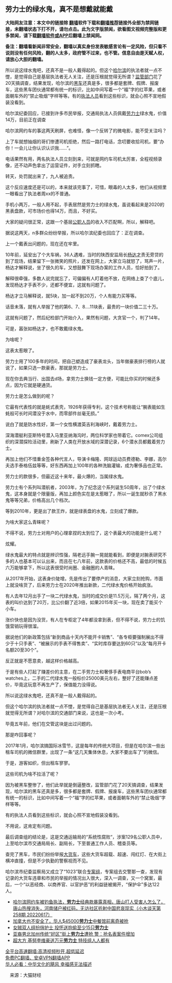  <!-- 面包屑导航 --> <h2>劳力士的绿水鬼，真不是想戴就能戴</h2> <p class="notice"><b>大陆网友注意：本文中的链接除 <a href="https://github.com/bannedbook/fanqiang" >翻墙</a>软件下载和<a href="https://github.com/killgcd/justmysocks/blob/master/README.md">翻墙推荐</a>链接外全部为禁网链接，未翻墙状态下打不开，请勿点击。此为文字版禁闻，欲看图文视频完整版和更多禁闻，请下载<a href="https://github.com/bannedbook/fanqiang">翻墙软件或APP</a>后翻墙上禁闻网。</p><p>备注：翻墙看新闻非常安全，翻墙以真实身份发表敏感言论有一定风险，但只看不说则没有任何风险，翻的人太多，政府管不过来，也不管。信息自由是天赋人权，请放心大胆的翻墙。</b></p>  <div class="entry"> <p id="summary">所以说这绿水鬼吧，还真不是一般人戴得起的。但这个<a href="https://www.bannedbook.org/bnews/tag/%e5%93%88%e5%b0%94%e6%bb%a8/" class="st_tag internal_tag" rel="tag" title="标签 哈尔滨 下的日志">哈尔滨</a>的执法者就一点不憷，是觉得自己是基层执法者无人关注，还是压根就觉得无所谓？<a href="https://www.bannedbook.org/bnews/tag/%E7%9B%91%E7%AE%A1%E9%83%A8%E9%97%A8/" class="st_tag internal_tag" rel="tag" title="标签 监管部门 下的日志">监管部门</a>花了20天搞调查，结果发现，哈尔滨的<a href="https://www.bannedbook.org/bnews/tag/%E9%BB%91%E8%BD%A6/" class="st_tag internal_tag" rel="tag" title="标签 黑车 下的日志">黑车</a>还真是多，很多都是套牌、假牌、报废车，这些黑车团伙通常都有统一的标识，比如中间写着一个“福”字的红苹果，或者面朝车外的“禁止吸烟”字样等等。有的<a href="https://www.bannedbook.org/bnews/tag/%E6%89%A7%E6%B3%95%E4%BA%BA%E5%91%98/" class="st_tag internal_tag" rel="tag" title="标签 执法人员 下的日志">执法人员</a>看到这些标识，就会心照不宣地假装没看到。</p> <p id="conimg">哈尔滨纪委回应，已接到许多市民举报，交通局执法人员佩戴<a href="https://www.bannedbook.org/bnews/tag/%e5%8a%b3%e5%8a%9b%e5%a3%ab/" class="st_tag internal_tag" rel="tag" title="标签 劳力士 下的日志">劳力士</a>绿水鬼，价值14万，目前正在调查</p> <p>哈尔滨网约车的事这两天刷屏，也难怪，像一个反转了的微电影，能不受关注吗？</p> <p>上了车就想抽烟的哥们惨遭司机拒绝，然后一路打电话，念叨要收拾司机，要“办你！一会儿让你认识认识我……”。</p> <p>电话果然有用，两名执法人员立刻到来，可就是网约车司机太厉害，全程视频录像，还不动声色拿出了运营证件，对手立刻抓瞎。</p> <p>转天，处罚就出来了，九人被追责。</p> <p>这个反应速度还是可以的，本来就该完事了，可惜，眼毒的人太多，他们从视频里一眼看出了执法者周xx的不普通。</p> <p>手机小两万，一般人用不起，手表居然是劳力士的绿水鬼，虽说看起来是2020的黑表盘款，可市场价也得14万，而且，不好买。</p> <p>大家的疑问很正常，这跟一个基层<a href="https://www.bannedbook.org/bnews/tag/%E5%85%AC%E8%81%8C%E4%BA%BA%E5%91%98/" class="st_tag internal_tag" rel="tag" title="标签 公职人员 下的日志">公职人员</a>的收入不匹配啊，所以，解释吧。</p> <p>据说这两天，n多群众纷纷举报，所以哈尔滨纪委也回应了：正在调查。</p> <p>上一个戴表出问题的，现在还在牢里。</p> <p>10年前，延安出了个大车祸，36人遇难，当时的陕西安监局长<a href="https://www.bannedbook.org/bnews/tag/%E6%9D%A8%E8%BE%BE%E6%89%8D/" class="st_tag internal_tag" rel="tag" title="标签 杨达才 下的日志">杨达才</a>责无旁贷的到了现场，结果留下一张微笑的照片，还发在网上，大家立马就怒了，骂声一片，杨达才解释说，坐了很久的车，又想鼓舞下现场办案的工作人员，恰好拍到了。</p> <p>解释很牵强，多数人说完就忘了，可偏偏有人盯着他不放，在网络上查了个底儿，发现杨达才手表不少，还都不便宜，这就有问题了。</p>  <p>杨达才立马解释说，就5块，加一起不到20万，个人有能力买等等。</p> <p>话音未落，就有人举报了他的第6、7、8….11块表，最贵的一块价值二三十万。</p> <p>这就有问题了，然后纪检部门开始介入，果然有问题，大贪官一个，判了14年。</p> <p>可是，嚣张如杨达才，也不敢戴绿水鬼。</p> <p>为啥呢？</p> <p>这表太惹眼了。</p> <p>劳力士用了100多年的时间，把自己塑造成了豪表龙头，当年做豪表排行榜的人就说了，如果只选一款豪表，那就是劳力士。</p> <p>现在你去典当行、出国去d场，拿劳力士换钱一定方便，可能比你买的时候还多点，因为它就是硬通货。</p> <p>劳力士是怎么做到的呢？</p> <p>它最有代表性的就是蚝式表壳，1926年获得专利，这个技术号称能让“腕表能如生蚝般可长时间潜没于水中，而零部件丝毫无损。”</p> <p>说白了就是防水性好，第一个女性横渡英吉利海峡时，戴着劳力士。</p> <p>深海潜艇利亚斯特号潜入马里亚纳海沟时，两位科学家也带着它。comex公司组织的深潜探险活动里，刷新了人类在开放水域的深潜记录，6个潜水员都戴着劳力士。</p> <p>再加上他们不惜重金签各种代言人，导演卡梅隆、网球运动员费德勒、李娜，高尔夫选手泰格伍兹等等，好东西再加上100年的各种洗脑灌输，成为奢侈品也正常。</p>  <p>劳力士的款很多，但最近这十来年，最火爆的，当属绿水鬼。</p> <p>劳力士有个系列叫潜航者，2003年，为了纪念这个系列诞生50周年，出了个绿水鬼，这本身就是个限量版，再加上颜色实在是太惹眼了，所以一诞生就秒杀了黑水鬼等等兄弟，价格高出几个档次。</p> <p>等到2010年，更是出了款王炸，就是绿表盘的水鬼，立刻成了爆款。</p> <p>为啥大家这么青睐呢？</p> <p>不得不说，劳力士对用户的心理拿捏的太到位了，这个表最大的功能是什么呢？</p> <p>炫耀。</p> <p>绿水鬼最大的特点就是辨识性强，隔老远手腕一晃就能看到，即便是对腕表研究不多的人也基本可以认出来，而且在七八年前，这款表的价格还不高，最低的时候五六万能够拿下，所以这表很受时尚圈、金融圈的人青睐。</p> <p>从2017年开始，这表身价陡增。先是传出了要停产的消息，大家立刻抢购，市面上就没啥货了，后来劳力士在2020年推出新款，二代绿水鬼价格开始疯涨。</p> <p>有人去年12月出手了一块二代绿水鬼，当时的成交价是11.5万元，隔了两个月，这表的叫价达到了20万，比公价翻了近3倍，如果2015年买一块，现在卖了能买个小车。</p> <p>涨价快也是因为没货，有人在专柜定了4年都没拿到表，但不得不说，劳力士的饥饿营销玩得很溜。</p> <p>据说他们的新政策包括“新到商品十天内不能开卡销售”、“各专柜要强制展出不得少于十只手表”、“被展示的手表不得售卖”、“实时库存要达到60只”以及“每月开卡名额20至30个”。</p> <p>反正就是不愿意卖，越这样价格越高。</p> <p>于是有些人打起了赚差价的主意，在二手劳力士和奢侈手表电商平台bob’s watches上，二手的二代绿水鬼一般标价25000美元左右，整好了还能赚点差价，毕竟这玩意不再生产了，保值能力没得说。</p>  <p>所以说这绿水鬼吧，还真不是一般人戴得起的。</p> <p>但这个哈尔滨的执法者就一点不憷，是觉得自己是基层执法者无人关注，还是压根就觉得无所谓？对哈尔滨的交通部门来说，这也是一次小考。</p> <p>毕竟五年前，他们在交管这块是出过问题的。</p> <p>那是咋回事呢？</p> <p>2017年1月，哈尔滨搞国际冰雪节，这是每年的传统大项目，但是在哈尔滨一些出租车司机的微信群里，出现了一条“这几天集体休息，大家不要出车了”的微信。</p> <p>于是，游客如织，但出租车寥寥。</p> <p>这些司机为啥不拉活了呢？</p> <p>因为被黑车整惨了，他们此举就是倒逼整改，监管部门花了20天搞调查，结果发现，哈尔滨的黑车还真是多，很多都是套牌、假牌、报废车，这些黑车团伙通常都有统一的标识，比如中间写着一个“福”字的红苹果，或者面朝车外的“禁止吸烟”字样等等。</p> <p>有的执法人员看到这些标识，就会心照不宣地假装没看到。</p> <p>不用说，这肯定有问题。</p> <p>最后调查组的结论是，这是交通运输局的“系统性腐败“，涉案129名公职人员中，上至哈尔滨市交通局局长、副局长，下至普通工作人员、稽查员等。</p> <p>查完了黑车，市民们纷纷举报<a href="https://www.bannedbook.org/bnews/tag/%E5%A4%A7%E8%B4%A7%E8%BD%A6/" class="st_tag internal_tag" rel="tag" title="标签 大货车 下的日志">大货车</a>，这些大货车超载、超速、闯红灯、在大街上横冲直撞，但是不少执勤的警察视而不见。</p> <p>哈尔滨市纪委监察局又成立了“1023”联合<a href="https://www.bannedbook.org/bnews/tag/%E4%B8%93%E6%A1%88%E7%BB%84/" class="st_tag internal_tag" rel="tag" title="标签 专案组 下的日志">专案组</a>，专案组去交警那一查，发现有记录的大货车违章和市民的举报的情况出入很大，深入一调查，又一个窝案，最后，一个“以恶经商、以商养官、以官护恶”的利益链被揭开，“保护伞”多达122人。</p>  <div id="taboola-mid-1"></div>  <ul class='op-related-articles' title='相关阅读'> <li><a href='https://www.bannedbook.org/bnews/bannedvideo/20220617/1746945.html' target='_blank'>哈尔滨网约车被钓鱼执法，<b>劳力士</b>经典款暴露真相，唐山打人受害人怎么了，唐山热搜消失，河南储户被红码，无访社区折射中国悲哀现实（小木谈天第258期 20220617）</a></li> <li><a href='https://www.bannedbook.org/bnews/cnnews/20220320/1707404.html' target='_blank'>加拿大也不安全了，华人$45000<b>劳力士</b>中餐馆前离奇被抢</a></li> <li><a href='https://www.bannedbook.org/bnews/worldnews/20211220/1668020.html' target='_blank'>女贼双人组扮俏护士 投怀送抱偷至少15只<b>劳力士</b></a></li> <li><a href='https://www.bannedbook.org/bnews/cnnews/20211214/1665420.html' target='_blank'>亚裔男北加州传统“好区”街上<b>劳力士</b>遭抢 警：抢名表案件增加</a></li> <li><a href='https://www.bannedbook.org/bnews/yule/20211028/1644689.html' target='_blank'>超大方 基努李维豪送万元<b>劳力士</b> 特技组人人都有</a></li> </ul> <p class="texttj"> <a href="https://github.com/bannedbook/fanqiang/wiki/V2ray%E6%9C%BA%E5%9C%BA" target="_blank">全平台高速翻墙:高清视频秒开,超低延迟</a><br/> <a href="https://github.com/bannedbook/fanqiang/wiki/%E7%A6%81%E9%97%BB%E7%BD%91%E5%AE%89%E5%8D%93%E7%BF%BB%E5%A2%99%E6%96%B0%E9%97%BBAPP" target="_blank">免费PC翻墙、安卓VPN翻墙APP</a><br/> <a href="https://www.bannedbook.org/bnews/comments/20220220/1694796.html" target="_blank">华人必看：中华文化的飓风 幸福感无法描述</a> </p><p class="src-info">　来源：大猫财经 </p><a name='sharetosocial'></a>  <div style="margin-bottom:5px;padding-bottom:5px;clear:both"> <div id="archive-pix-1" class="banner-ads"> <!-- AuctionX Display platform tag START --> <div id="27602x728x90x621x_ADSLOT1" clicktrack="%%CLICK_URL_ESC%%"></div>  <!-- AuctionX Display platform tag END --> </div> <div id="archive-pix-2" class="banner-ads"> <!-- AuctionX Display platform tag START --> <div id="27556x300x250x621x_ADSLOT1" clicktrack="%%CLICK_URL_ESC%%" style="margin:0 auto;text-align:center"></div>  <!-- AuctionX Display platform tag END --> </div> </div>  <div id="archive-pix-1" class="banner-ads"> <!-- AuctionX Display platform tag START --> <div id="27603x728x90x621x_ADSLOT1" clicktrack="%%CLICK_URL_ESC%%"></div>  <!-- AuctionX Display platform tag END --> </div> </div><!--END ENTRY--> 